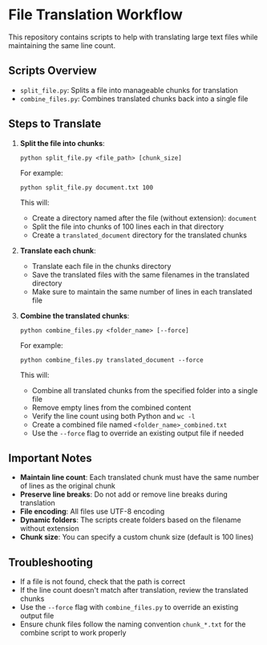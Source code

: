 # File Translation Workflow

This repository contains scripts to help with translating large text files while maintaining the same line count.

## Scripts Overview

- `split_file.py`: Splits a file into manageable chunks for translation
- `combine_files.py`: Combines translated chunks back into a single file

## Steps to Translate

1. **Split the file into chunks**:
   ```
   python split_file.py <file_path> [chunk_size]
   ```
   For example:
   ```
   python split_file.py document.txt 100
   ```
   This will:
   - Create a directory named after the file (without extension): `document`
   - Split the file into chunks of 100 lines each in that directory
   - Create a `translated_document` directory for the translated chunks

2. **Translate each chunk**:
   - Translate each file in the chunks directory
   - Save the translated files with the same filenames in the translated directory
   - Make sure to maintain the same number of lines in each translated file

3. **Combine the translated chunks**:
   ```
   python combine_files.py <folder_name> [--force]
   ```
   For example:
   ```
   python combine_files.py translated_document --force
   ```
   This will:
   - Combine all translated chunks from the specified folder into a single file
   - Remove empty lines from the combined content
   - Verify the line count using both Python and `wc -l`
   - Create a combined file named `<folder_name>_combined.txt`
   - Use the `--force` flag to override an existing output file if needed

## Important Notes

- **Maintain line count**: Each translated chunk must have the same number of lines as the original chunk
- **Preserve line breaks**: Do not add or remove line breaks during translation
- **File encoding**: All files use UTF-8 encoding
- **Dynamic folders**: The scripts create folders based on the filename without extension
- **Chunk size**: You can specify a custom chunk size (default is 100 lines)

## Troubleshooting

- If a file is not found, check that the path is correct
- If the line count doesn't match after translation, review the translated chunks
- Use the `--force` flag with `combine_files.py` to override an existing output file
- Ensure chunk files follow the naming convention `chunk_*.txt` for the combine script to work properly 